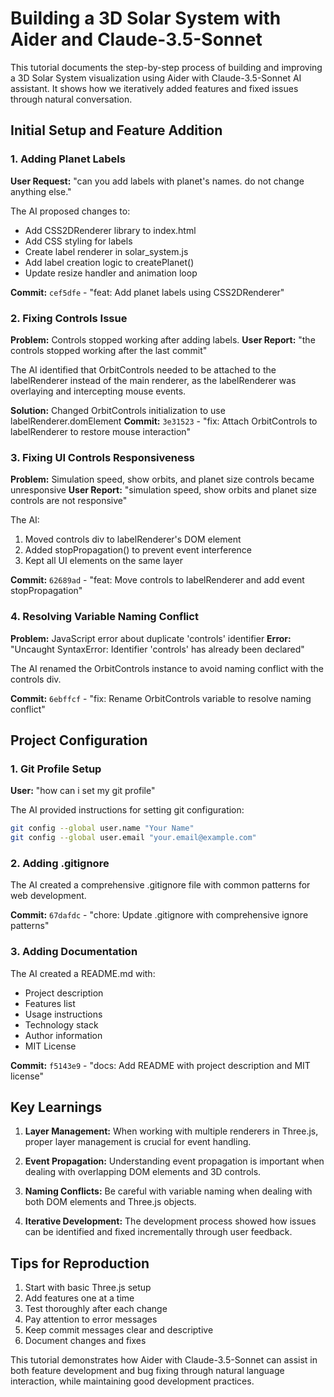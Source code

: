 # Building a 3D Solar System with Aider and Claude-3.5-Sonnet

This tutorial documents the step-by-step process of building and improving a 3D Solar System visualization using Aider with Claude-3.5-Sonnet AI assistant. It shows how we iteratively added features and fixed issues through natural conversation.

## Initial Setup and Feature Addition

### 1. Adding Planet Labels
**User Request:** "can you add labels with planet's names. do not change anything else."

The AI proposed changes to:
- Add CSS2DRenderer library to index.html
- Add CSS styling for labels
- Create label renderer in solar_system.js
- Add label creation logic to createPlanet()
- Update resize handler and animation loop

**Commit:** `cef5dfe` - "feat: Add planet labels using CSS2DRenderer"

### 2. Fixing Controls Issue
**Problem:** Controls stopped working after adding labels.
**User Report:** "the controls stopped working after the last commit"

The AI identified that OrbitControls needed to be attached to the labelRenderer instead of the main renderer, as the labelRenderer was overlaying and intercepting mouse events.

**Solution:** Changed OrbitControls initialization to use labelRenderer.domElement
**Commit:** `3e31523` - "fix: Attach OrbitControls to labelRenderer to restore mouse interaction"

### 3. Fixing UI Controls Responsiveness
**Problem:** Simulation speed, show orbits, and planet size controls became unresponsive
**User Report:** "simulation speed, show orbits and planet size controls are not responsive"

The AI:
1. Moved controls div to labelRenderer's DOM element
2. Added stopPropagation() to prevent event interference
3. Kept all UI elements on the same layer

**Commit:** `62689ad` - "feat: Move controls to labelRenderer and add event stopPropagation"

### 4. Resolving Variable Naming Conflict
**Problem:** JavaScript error about duplicate 'controls' identifier
**Error:** "Uncaught SyntaxError: Identifier 'controls' has already been declared"

The AI renamed the OrbitControls instance to avoid naming conflict with the controls div.

**Commit:** `6ebffcf` - "fix: Rename OrbitControls variable to resolve naming conflict"

## Project Configuration

### 1. Git Profile Setup
**User:** "how can i set my git profile"

The AI provided instructions for setting git configuration:
```bash
git config --global user.name "Your Name"
git config --global user.email "your.email@example.com"
```

### 2. Adding .gitignore
The AI created a comprehensive .gitignore file with common patterns for web development.

**Commit:** `67dafdc` - "chore: Update .gitignore with comprehensive ignore patterns"

### 3. Adding Documentation
The AI created a README.md with:
- Project description
- Features list
- Usage instructions
- Technology stack
- Author information
- MIT License

**Commit:** `f5143e9` - "docs: Add README with project description and MIT license"

## Key Learnings

1. **Layer Management:** When working with multiple renderers in Three.js, proper layer management is crucial for event handling.

2. **Event Propagation:** Understanding event propagation is important when dealing with overlapping DOM elements and 3D controls.

3. **Naming Conflicts:** Be careful with variable naming when dealing with both DOM elements and Three.js objects.

4. **Iterative Development:** The development process showed how issues can be identified and fixed incrementally through user feedback.

## Tips for Reproduction

1. Start with basic Three.js setup
2. Add features one at a time
3. Test thoroughly after each change
4. Pay attention to error messages
5. Keep commit messages clear and descriptive
6. Document changes and fixes

This tutorial demonstrates how Aider with Claude-3.5-Sonnet can assist in both feature development and bug fixing through natural language interaction, while maintaining good development practices.
